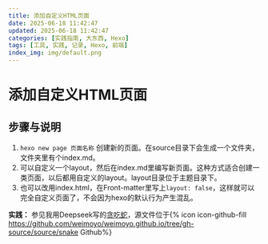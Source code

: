 ```yaml
---
title: 添加自定义HTML页面
date: 2025-06-18 11:42:47
updated: 2025-06-18 11:42:47
categories: [实践指南, 大东西, Hexo]
tags: [工具, 实践, 记录, Hexo, 前端]
index_img: img/default.png
---
```


# 添加自定义HTML页面

## 步骤与说明

1. ```hexo new page 页面名称``` 创建新的页面。在source目录下会生成一个文件夹，文件夹里有个index.md。
2. 可以自定义一个layout，然后在index.md里编写新页面。这种方式适合创建一类页面，以后都用自定义的layout。layout目录位于主题目录下。
3. 也可以改用index.html，在Front-matter里写上```layout: false```，这样就可以完全自定义页面了，不会因为hexo的默认行为产生混乱。

**实践：** 参见我用Deepseek写的[贪吃蛇](http://lixiang.us.kg/snake "http://lixiang.us.kg/snake")，源文件位于{% icon icon-github-fill https://github.com/weimoyo/weimoyo.github.io/tree/gh-source/source/snake Github%}